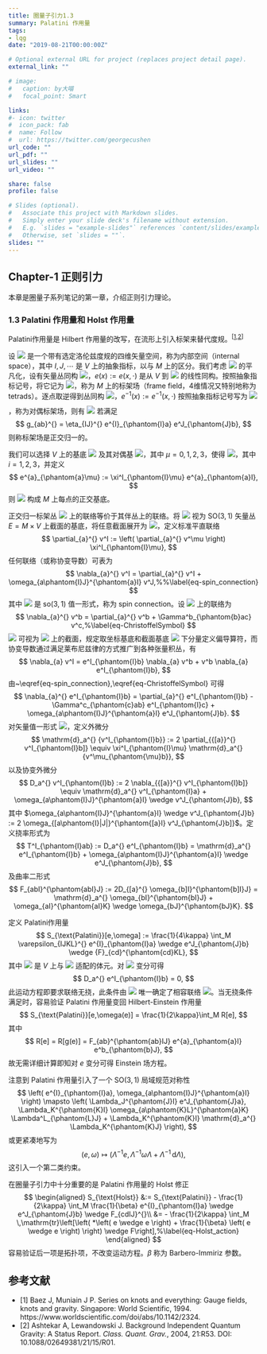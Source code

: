 ```yaml
---
title: 圈量子引力1.3
summary: Palatini 作用量
tags:
- lqg
date: "2019-08-21T00:00:00Z"

# Optional external URL for project (replaces project detail page).
external_link: ""

# image:
#   caption: by大喵
#   focal_point: Smart

links:
#- icon: twitter
#  icon_pack: fab
#  name: Follow
#  url: https://twitter.com/georgecushen
url_code: ""
url_pdf: ""
url_slides: ""
url_video: ""

share: false
profile: false

# Slides (optional).
#   Associate this project with Markdown slides.
#   Simply enter your slide deck's filename without extension.
#   E.g. `slides = "example-slides"` references `content/slides/example-slides.md`.
#   Otherwise, set `slides = ""`.
slides: ""
---
```


## Chapter-1 正则引力

本章是圈量子系列笔记的第一章，介绍正则引力理论。

### 1.3 Palatini 作用量和 Holst 作用量

Palatini作用量是 Hilbert 作用量的改写，在流形上引入标架来替代度规。<sup>[[1](#ref-Baez1994),[2](#ref-Ashtekar2004)]</sup>

设 <img class=inlinemath style="margin:0" src="https://www.zhihu.com/equation?tex=\left(V,\eta_{IJ}^{}\right)"> 是一个带有选定洛伦兹度规的四维矢量空间，称为内部空间（internal space），其中 $I,J,\cdots$ 是 $V$ 上的抽象指标，以与 $M$ 上的区分。我们考虑 <img class=inlinemath style="margin:0" src="https://www.zhihu.com/equation?tex=\mathrm{T}\!{M}"> 的平凡化，设有矢量丛同构 <img class=inlinemath style="margin:0" src="https://www.zhihu.com/equation?tex=e\colon%20M\times%20V\rightarrow\mathrm{T}_{x}{M}">，$e(x) := e(x,\cdot)$ 是从 $V$ 到 <img class=inlinemath style="margin:0" src="https://www.zhihu.com/equation?tex=\mathrm{T}_{x}{M}"> 的线性同构。按照抽象指标记号，将它记为 <img class=inlinemath style="margin:0" src="https://www.zhihu.com/equation?tex=e^{a}_{\phantom{a}I}(x)">，称为 $M$ 上的标架场（frame field，4维情况又特别地称为tetrads）。逐点取逆得到丛同构 <img class=inlinemath style="margin:0" src="https://www.zhihu.com/equation?tex=e^{-1}\colon\mathrm{T}\!{M}\rightarrow%20M\times%20V">，$e^{-1}(x) := e^{-1}(x,\cdot)$ 按照抽象指标记号写为 <img class=inlinemath style="margin:0" src="https://www.zhihu.com/equation?tex=e^{I}_{\phantom{I}a}(x)">，称为对偶标架场，则有
<img class=displaymath style="margin-top:0.7em;margin-bottom:0" src="https://www.zhihu.com/equation?tex=e^{a}_{\phantom{a}I} e^I_{\phantom{I}b} = \delta^a_{\phantom{a}b} ,\quad e^{I}_{\phantom{I}a} e^{a}_{\phantom{a}J} = \delta^{I}_{\phantom{I}J}.\\\\">
若满足
$$
g_{ab}^{} = \eta_{IJ}^{} e^{I}_{\phantom{I}a} e^J_{\phantom{J}b},
$$
则称标架场是正交归一的。

我们可以选择 $V$ 上的基底 <img class=inlinemath style="margin:0" src="https://www.zhihu.com/equation?tex=\left\{ \xi^I_{\phantom{I}\mu} \right\}"> 及其对偶基 <img class=inlinemath style="margin:0" src="https://www.zhihu.com/equation?tex=\left\{ \xi^\mu_{\phantom{\mu}I} \right\}">，其中 $\mu=0,1,2,3$，使得 <img class=inlinemath style="margin:0" src="https://www.zhihu.com/equation?tex=\eta_{IJ}^{} := \eta_{\mu\nu}^{} \xi^\mu_{\phantom{\mu}I} {\xi}^\nu_{\phantom{\nu}J} = -\xi^0_{\phantom{0}I} \xi^0_{\phantom{0}J} + \sum_i \xi^i_{\phantom{i}I} \xi^i_{\phantom{i}J}">，其中 $i=1,2,3$，并定义
$$
e^{a}_{\phantom{a}\mu} := \xi^I_{\phantom{I}\mu} e^{a}_{\phantom{a}I},
$$
则 <img class=inlinemath style="margin:0" src="https://www.zhihu.com/equation?tex=\left\{ e^{a}_{\phantom{a}\mu} \right\}"> 构成 $M$ 上每点的正交基底。

正交归一标架丛 <img class=inlinemath style="margin:0" src="https://www.zhihu.com/equation?tex=\mathrm{F}\!{M}"> 上的联络等价于其伴丛上的联络。将 <img class=inlinemath style="margin:0" src="https://www.zhihu.com/equation?tex=\xi^I_{\phantom{I}\mu}"> 视为 $\mathrm{SO}(3,1)$ 矢量丛 $E = M \times V$ 上截面的基底，将任意截面展开为 <img class=inlinemath style="margin:0" src="https://www.zhihu.com/equation?tex=v^I = v^\mu \xi^I_{\phantom{I}\mu}">，定义标准平直联络
$$
\partial_{a}^{} v^I := \left( \partial_{a}^{} v^\mu \right) \xi^I_{\phantom{I}\mu},
$$
任何联络（或称协变导数）可表为
$$
\nabla_{a}^{} v^I = \partial_{a}^{} v^I + \omega_{a\phantom{I}J}^{\phantom{a}I} v^J,%%\label{eq-spin_connection}
$$
其中 <img class=inlinemath style="margin:0" src="https://www.zhihu.com/equation?tex=\omega_{a\phantom{I}J}^{\phantom{a}I}"> 是 $\mathrm{so}(3,1)$ 值一形式，称为 spin connection。设 <img class=inlinemath style="margin:0" src="https://www.zhihu.com/equation?tex=\mathrm{T}\!{M}"> 上的联络为
$$
\nabla_{a}^{} v^b = \partial_{a}^{} v^b + \Gamma^b_{\phantom{b}ac} v^c,%\label{eq-ChristoffelSymbol}
$$
<img class=inlinemath style="margin:0" src="https://www.zhihu.com/equation?tex=e^{I}_{\phantom{I}a}"> 可视为 <img class=inlinemath style="margin:0" src="https://www.zhihu.com/equation?tex=E \otimes \mathrm{T}^*\!{M}"> 上的截面，规定取坐标基底和截面基底 <img class=inlinemath style="margin:0" src="https://www.zhihu.com/equation?tex=\xi^I_{\phantom{I}\mu}"> 下分量定义偏导算符，而协变导数通过满足莱布尼兹律的方式推广到各种张量积丛，有
$$
\nabla_{a} v^I = e^I_{\phantom{I}b} \nabla_{a} v^b + v^b \nabla_{a} e^I_{\phantom{I}b},
$$
由~\eqref{eq-spin_connection},\eqref{eq-ChristoffelSymbol} 可得
$$
\nabla_{a}^{} e^I_{\phantom{I}b} = \partial_{a}^{} e^I_{\phantom{I}b} - \Gamma^c_{\phantom{c}ab} e^I_{\phantom{I}c} + \omega_{a\phantom{I}J}^{\phantom{a}I} e^J_{\phantom{J}b}.
$$
对矢量值一形式 <img class=inlinemath style="margin:0" src="https://www.zhihu.com/equation?tex=v^I_{\phantom{I}a}">，定义外微分
$$
\mathrm{d}_a^{} {v^I_{\phantom{I}b}} := 2 \partial_{{[a}}^{} v^I_{\phantom{I}b]} \equiv \xi^I_{\phantom{I}\mu} \mathrm{d}_a^{} {v^\mu_{\phantom{\mu}b}},
$$
以及协变外微分
$$
D_a^{} v^I_{\phantom{I}b} := 2 \nabla_{{[a}}^{} v^I_{\phantom{I}b]} \equiv \mathrm{d}_a^{} v^I_{\phantom{I}a} + \omega_{a\phantom{I}J}^{\phantom{a}I} \wedge v^J_{\phantom{J}b},
$$
其中 $\omega_{a\phantom{I}J}^{\phantom{a}I} \wedge v^J_{\phantom{J}b} := 2 \omega_{[a\phantom{I}|J|}^{\phantom{[a}I} v^J_{\phantom{J}b]}$。定义挠率形式为
$$
T^I_{\phantom{I}ab} := D_a^{} e^I_{\phantom{I}b} = \mathrm{d}_a^{} e^I_{\phantom{I}b} + \omega_{a\phantom{I}J}^{\phantom{a}I} \wedge e^J_{\phantom{J}b},
$$
及曲率二形式
$$
F_{abI}^{\phantom{abI}J} := 2D_{[a}^{} \omega_{b]I}^{\phantom{b]I}J} = \mathrm{d}_a^{} \omega_{bI}^{\phantom{bI}J} + \omega_{aI}^{\phantom{aI}K} \wedge \omega_{bJ}^{\phantom{bJ}K}.
$$

定义 Palatini作用量
$$
S_{\text{Palatini}}[e,\omega] := \frac{1}{4\kappa} \int_M \varepsilon_{IJKL}^{} e^{I}_{\phantom{I}a} \wedge e^J_{\phantom{J}b} \wedge {F}_{cd}^{\phantom{cd}KL},
$$
其中 <img class=inlinemath style="margin:0" src="https://www.zhihu.com/equation?tex=\varepsilon_{IJKL}^{}"> 是 $V$ 上与 <img class=inlinemath style="margin:0" src="https://www.zhihu.com/equation?tex=\eta_{IJ}^{}"> 适配的体元。对 <img class=inlinemath style="margin:0" src="https://www.zhihu.com/equation?tex=\omega_{a\phantom{I}J}^{\phantom{a}I}"> 变分可得
$$
D_a^{} e^I_{\phantom{I}b} = 0,
$$
此运动方程即要求联络无挠，此条件由 <img class=inlinemath style="margin:0" src="https://www.zhihu.com/equation?tex=e^{I}_{\phantom{I}a}"> 唯一确定了相容联络 <img class=inlinemath style="margin:0" src="https://www.zhihu.com/equation?tex=\omega_{a\phantom{I}J}^{\phantom{a}I}">。当无挠条件满足时，容易验证 Palatini 作用量变回 Hilbert-Einstein 作用量
$$
S_{\text{Palatini}}[e,\omega(e)] = \frac{1}{2\kappa}\int_M R[e],
$$
其中
$$
R[e] = R[g(e)] = F_{ab}^{\phantom{ab}IJ} e^{a}_{\phantom{a}I} e^b_{\phantom{b}J},
$$
故无需详细计算即知对 $e$ 变分可得 Einstein 场方程。

注意到 Palatini 作用量引入了一个 $\mathrm{SO}(3,1)$ 局域规范对称性
$$
\left( e^{I}_{\phantom{I}a}, \omega_{a\phantom{I}J}^{\phantom{a}I} \right) \mapsto \left( \Lambda_J^{\phantom{J}I} e^J_{\phantom{J}a}, \Lambda_K^{\phantom{K}I} \omega_{a\phantom{K}L}^{\phantom{a}K} \Lambda^L_{\phantom{L}J} + \Lambda_K^{\phantom{K}I} \mathrm{d}_a^{} \Lambda_K^{\phantom{K}J} \right),
$$
或更紧凑地写为
$$
(e,\omega) \mapsto \left( \Lambda^{-1} e, \Lambda^{-1} \omega \Lambda + \Lambda^{-1} \,\mathrm{d}{\Lambda} \right),
$$
这引入一个第二类约束。

在圈量子引力中十分重要的是 Palatini 作用量的 Holst 修正
$$
\begin{aligned}
S_{\text{Holst}} &:= S_{\text{Palatini}} - \frac{1}{2\kappa} \int_M \frac{1}{\beta} e^{I}_{\phantom{I}a} \wedge e^J_{\phantom{J}b} \wedge F_{cdIJ}^{}\\
&= - \frac{1}{2\kappa} \int_M \,\mathrm{tr}\left[\left( *\left( e \wedge e \right) + \frac{1}{\beta} \left( e \wedge e \right) \right) \wedge F\right],%\label{eq-Holst_action}
\end{aligned}
$$
容易验证后一项是拓扑项，不改变运动方程。$\beta$ 称为 Barbero-Immiriz 参数。

## 参考文献

- <div id="ref-Baez1994">[1] Baez J, Muniain J P. Series on knots and everything: Gauge fields, knots and gravity. Singapore: World Scientific, 1994. <a url="https://www.worldscientific.com/doi/abs/10.1142/2324">https://www.worldscientific.com/doi/abs/10.1142/2324</a>.</div>
- <div id="ref-Ashtekar2004">[2] Ashtekar A, Lewandowski J. Background Independent Quantum Gravity: A Status Report. <i>Class. Quant. Grav.</i>, 2004, 21:R53. DOI: <a url="http://doi.org/10.1088/0264­9381/21/15/R01">10.1088/0264­9381/21/15/R01</a>.</div>
